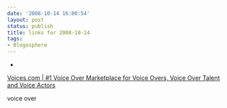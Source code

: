 ```yaml
---
date: '2008-10-14 16:00:54'
layout: post
status: publish
title: links for 2008-10-14
tags:
- Blogosphere
---
```


  * 
                

[Voices.com | #1 Voice Over Marketplace for Voice Overs, Voice Over Talent and Voice Actors](http://www.voices.com/)


                

voice over


                
            

